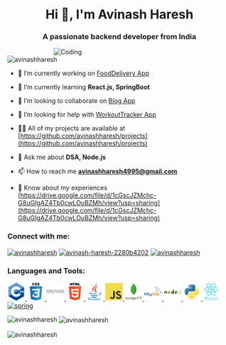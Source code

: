 <h1 align="center">Hi 👋, I'm Avinash Haresh</h1>
<h3 align="center">A passionate backend developer from India</h3>
<img align="right" alt="Coding" width="400" src="https://media.tenor.com/YZPnGuPeZv8AAAAd/coding.gif">

<p align="left"> <img src="https://komarev.com/ghpvc/?username=avinashharesh&label=Profile%20views&color=0e75b6&style=flat" alt="avinashharesh" /> </p>

- 🔭 I’m currently working on [FoodDelivery App](https://github.com/avinashharesh/fooddeliveryapp)

- 🌱 I’m currently learning **React.js, SpringBoot**

- 👯 I’m looking to collaborate on [Blog App](https://github.com/avinashharesh/blog_app)

- 🤝 I’m looking for help with [WorkoutTracker App](https://github.com/avinashharesh/workout_tracker)

- 👨‍💻 All of my projects are available at [https://github.com/avinashharesh/projects](https://github.com/avinashharesh/projects)

- 💬 Ask me about **DSA, Node.js**

- 📫 How to reach me **avinashharesh4995@gmail.com**

- 📄 Know about my experiences [https://drive.google.com/file/d/1cGscJZMchc-G8uGIgAZ4Tb0cwLOuBZMh/view?usp=sharing](https://drive.google.com/file/d/1cGscJZMchc-G8uGIgAZ4Tb0cwLOuBZMh/view?usp=sharing)

<h3 align="left">Connect with me:</h3>
<p align="left">
<a href="https://twitter.com/avinashharesh" target="blank"><img align="center" src="https://raw.githubusercontent.com/rahuldkjain/github-profile-readme-generator/master/src/images/icons/Social/twitter.svg" alt="avinashharesh" height="30" width="40" /></a>
<a href="https://linkedin.com/in/avinash-haresh-2280b4202" target="blank"><img align="center" src="https://raw.githubusercontent.com/rahuldkjain/github-profile-readme-generator/master/src/images/icons/Social/linked-in-alt.svg" alt="avinash-haresh-2280b4202" height="30" width="40" /></a>
<a href="https://www.leetcode.com/avinashharesh" target="blank"><img align="center" src="https://raw.githubusercontent.com/rahuldkjain/github-profile-readme-generator/master/src/images/icons/Social/leet-code.svg" alt="avinashharesh" height="30" width="40" /></a>
</p>

<h3 align="left">Languages and Tools:</h3>
<p align="left"> <a href="https://www.w3schools.com/cpp/" target="_blank" rel="noreferrer"> <img src="https://raw.githubusercontent.com/devicons/devicon/master/icons/cplusplus/cplusplus-original.svg" alt="cplusplus" width="40" height="40"/> </a> <a href="https://www.w3schools.com/css/" target="_blank" rel="noreferrer"> <img src="https://raw.githubusercontent.com/devicons/devicon/master/icons/css3/css3-original-wordmark.svg" alt="css3" width="40" height="40"/> </a> <a href="https://expressjs.com" target="_blank" rel="noreferrer"> <img src="https://raw.githubusercontent.com/devicons/devicon/master/icons/express/express-original-wordmark.svg" alt="express" width="40" height="40"/> </a> <a href="https://www.w3.org/html/" target="_blank" rel="noreferrer"> <img src="https://raw.githubusercontent.com/devicons/devicon/master/icons/html5/html5-original-wordmark.svg" alt="html5" width="40" height="40"/> </a> <a href="https://www.java.com" target="_blank" rel="noreferrer"> <img src="https://raw.githubusercontent.com/devicons/devicon/master/icons/java/java-original.svg" alt="java" width="40" height="40"/> </a> <a href="https://developer.mozilla.org/en-US/docs/Web/JavaScript" target="_blank" rel="noreferrer"> <img src="https://raw.githubusercontent.com/devicons/devicon/master/icons/javascript/javascript-original.svg" alt="javascript" width="40" height="40"/> </a> <a href="https://www.mongodb.com/" target="_blank" rel="noreferrer"> <img src="https://raw.githubusercontent.com/devicons/devicon/master/icons/mongodb/mongodb-original-wordmark.svg" alt="mongodb" width="40" height="40"/> </a> <a href="https://www.mysql.com/" target="_blank" rel="noreferrer"> <img src="https://raw.githubusercontent.com/devicons/devicon/master/icons/mysql/mysql-original-wordmark.svg" alt="mysql" width="40" height="40"/> </a> <a href="https://nodejs.org" target="_blank" rel="noreferrer"> <img src="https://raw.githubusercontent.com/devicons/devicon/master/icons/nodejs/nodejs-original-wordmark.svg" alt="nodejs" width="40" height="40"/> </a> <a href="https://www.python.org" target="_blank" rel="noreferrer"> <img src="https://raw.githubusercontent.com/devicons/devicon/master/icons/python/python-original.svg" alt="python" width="40" height="40"/> </a> <a href="https://reactjs.org/" target="_blank" rel="noreferrer"> <img src="https://raw.githubusercontent.com/devicons/devicon/master/icons/react/react-original-wordmark.svg" alt="react" width="40" height="40"/> </a> <a href="https://spring.io/" target="_blank" rel="noreferrer"> <img src="https://www.vectorlogo.zone/logos/springio/springio-icon.svg" alt="spring" width="40" height="40"/> </a> </p>

<p><img align="left" src="https://github-readme-stats.vercel.app/api/top-langs?username=avinashharesh&show_icons=true&locale=en&layout=compact" alt="avinashharesh" /></p>

<p>&nbsp;<img align="center" src="https://github-readme-stats.vercel.app/api?username=avinashharesh&show_icons=true&locale=en" alt="avinashharesh" /></p>

<p><img align="center" src="https://github-readme-streak-stats.herokuapp.com/?user=avinashharesh&" alt="avinashharesh" /></p>
